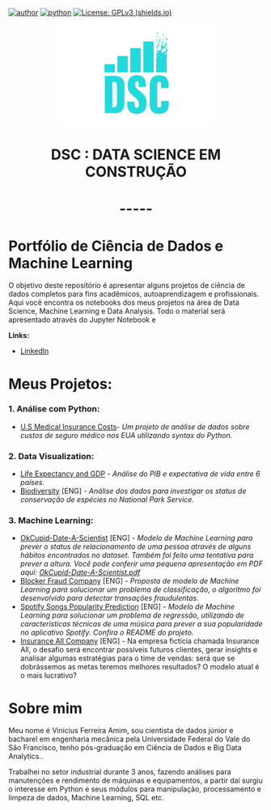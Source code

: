 [![author](https://img.shields.io/badge/vfamim-LinkedIn-blue.svg)](https://www.linkedin.com/in/vinicius-ferreira-amim-24275750/) [![python](https://img.shields.io/badge/python-v3.9-yellowgreen)](https://www.python.org/downloads/) [![License: GPLv3 (shields.io)](https://img.shields.io/badge/License-GPLv3-yellow.svg)](https://perso.crans.org/besson/LICENSE.html)



<p align = 'center'><img src="https://github.com/vfamim/Data-Science/blob/main/Logo/Artboard.jpg" style="zoom:100%;" /> </p>

# <p align ='center'>**DSC : DATA SCIENCE EM CONSTRUÇÃO**</p>

# <p align ='center'>-----</p>


# Portfólio de Ciência de Dados e Machine Learning

O objetivo deste repositório é apresentar alguns projetos de ciência de dados completos para fins acadêmicos, autoaprendizagem e profissionais. Aqui você encontra os notebooks dos meus projetos na área de Data Science, Machine Learning e Data Analysis. Todo o material será apresentado através do Jupyter Notebook e 



**Links:**

* [LinkedIn](https://www.linkedin.com/in/vfamim/)

  

# Meus Projetos:

### 1. Análise com Python:

* [U.S Medical Insurance Costs](https://github.com/vfamim/Data-Science/blob/main/U.S.%20Medical%20Insurance%20Costs/U.S.%20Medical%20Insurance%20Costs.ipynb)-  *Um projeto de análise de dados sobre custos de seguro médico nos EUA utilizando syntax do Python.*

### 2. Data Visualization:

* [Life Expectancy and GDP](https://github.com/vfamim/Data-Science/blob/main/Life-Expectancy-and-GDP-Starter/life_expectancy_gdp.ipynb) - *Análise do PIB e expectativa de vida entre 6 países.*
* [Biodiversity](https://github.com/vfamim/Data-Science/blob/main/Biodiversity/Biodiversity_DataViz.ipynb) [ENG] - *Análise dos dados para investigar os status de conservação de espécies no National Park Service.*

### 3. Machine Learning:
* [OkCupid-Date-A-Scientist](https://github.com/vfamim/Data-Science/blob/main/OKCupid-Date-A-Scientist/date-a-scientist.ipynb) [ENG] - *Modelo de Machine Learning para prever o status de relacionamento de uma pessoa através de alguns hábitos encontrados no dataset. Também foi feito uma tentativa para prever a altura. Você pode conferir uma pequena apresentação em PDF aqui: [OkCupid-Date-A-Scientist.pdf](https://github.com/vfamim/Data-Science/blob/main/OKCupid-Date-A-Scientist/Okcupid.pdf)*
* [Blocker Fraud Company](https://github.com/vfamim/Data-Science/blob/main/BlockerFraud/ver001_blocker_fraud.ipynb) [ENG] - *Proposta de modelo de Machine Learning para solucionar um problema de classificação, o algoritmo foi desenvolvido para detectar transações fraudulentas.*
* [Spotify Songs Popularity Prediction](https://github.com/vfamim/spotfy_dataset) [ENG] - *Modelo de Machine Learning para solucionar um problema de regressão, utilizando de características técnicas de uma música para prever a sua popularidade no aplicativo Spotify. Confira o README do projeto.*
* [Insurance All Company](https://github.com/vfamim/Insurance-all-company) [ENG] - Na empresa fictícia chamada Insurance All, o desafio será encontrar possíveis futuros clientes, gerar insights e analisar algumas estratégias para o time de vendas: será que se dobrássemos as metas teremos melhores resultados? O modelo atual é o mais lucrativo?

# Sobre mim

Meu nome é Vinicius Ferreira Amim, sou cientista de dados júnior e bacharel em engenharia mecânica pela Universidade Federal do Vale do São Francisco, tenho pós-graduação em Ciência de Dados e Big Data Analytics..

Trabalhei no setor industrial durante 3 anos, fazendo análises para manutenções e rendimento de máquinas e equipamentos, a partir daí surgiu o interesse em Python e seus módulos para manipulação, processamento e limpeza de dados,  Machine Learning, SQL etc.

